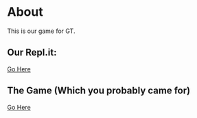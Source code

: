 # About
This is our game for GT.


## Our Repl.it:

[Go Here](https://repl.it/@impozible1/Game-For-GT#index.html)


## The Game (Which you probably came for)

[Go Here](https://game-for-gt.impozible1.repl.co/)
